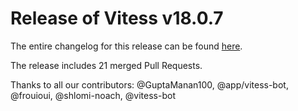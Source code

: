 # Release of Vitess v18.0.7
The entire changelog for this release can be found [here](https://github.com/vitessio/vitess/blob/main/changelog/18.0/18.0.7/changelog.md).

The release includes 21 merged Pull Requests.

Thanks to all our contributors: @GuptaManan100, @app/vitess-bot, @frouioui, @shlomi-noach, @vitess-bot

